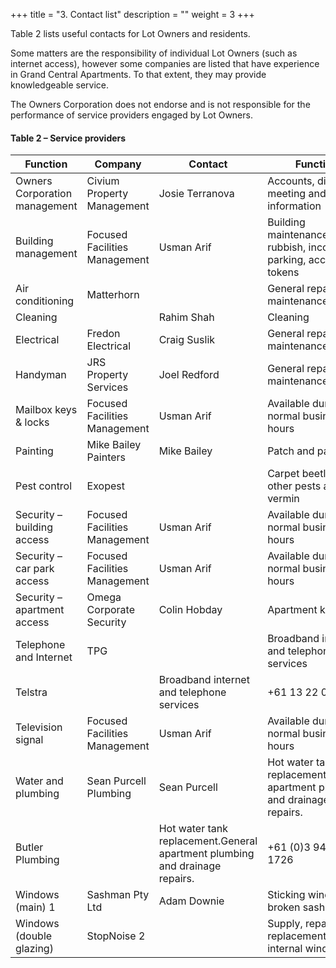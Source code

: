 +++
title = "3. Contact list"
description = ""
weight = 3
+++

Table 2 lists useful contacts for Lot Owners and residents. 

Some matters are the responsibility of individual Lot Owners (such as internet access), however some companies are listed that have experience in Grand Central Apartments. To that extent, they may provide knowledgeable service. 

The Owners Corporation does not endorse and is not responsible for the performance of service providers engaged by Lot Owners.

#### Table 2 – Service providers

| **Function**                      | **Company**                       | **Contact**                                                                       | **Function**                                                                      | **Telephone**                                | **Email**                                                           |
|-------------------------------|-------------------------------|-------------------------------------------------------------------------------|-------------------------------------------------------------------------------|------------------------------------------|-----------------------------------------------------------------|
| Owners Corporation management | Civium Property Management    | Josie Terranova                                                               | Accounts, disputes, meeting and agenda information                            | \+61 1300 724 256                        | josie\.terranova@civium\.com\.au                                |
| Building management           | Focused Facilities Management | Usman Arif                                                                    | Building maintenance issues, rubbish, incorrect parking, access tokens        | \+61 \(0\)458458399                      | thegrand@focusedfm\.com\.au                                     |
| Air conditioning              | Matterhorn                    |                                                                               | General repairs and maintenance                                               | \+61 \(0\)3 9338 4802                    |                                                                 |
| Cleaning                      |                               | Rahim Shah                                                                    | Cleaning                                                                      | \+61 \(0\)416422121                      |                                                                 |
| Electrical                    | Fredon Electrical             | Craig Suslik                                                                  | General repairs and maintenance                                               | \+61 \(0\)428304247                      | csuslik@fredon\.com\.au                                         |
| Handyman                      | JRS Property Services         | Joel Redford                                                                  | General repairs and maintenance                                               | \+61 1300 582 041                        | service@jrs\.net\.au                                            |
| Mailbox keys & locks          | Focused Facilities Management | Usman Arif                                                                    | Available during normal business hours                                        | \+61 \(0\)458458399                      | thegrand@focusedfm\.com\.au                                     |
| Painting                      | Mike Bailey Painters          | Mike Bailey                                                                   | Patch and paint                                                               | \+61 \(0\)427589621                      |                                                                 |
| Pest control                  | Exopest                       |                                                                               | Carpet beetles and other pests and vermin                                     | \+61 \(0\)3 8696 9000                    |                                                                 |
| Security – building access    | Focused Facilities Management | Usman Arif                                                                    | Available during normal business hours                                        | \+61 \(0\)458458399                      | thegrand@focusedfm\.com\.au                                     |
| Security – car park access    | Focused Facilities Management | Usman Arif                                                                    | Available during normal business hours                                        | \+61 \(0\)458458399                      | thegrand@focusedfm\.com\.au                                     |
| Security – apartment access   | Omega Corporate Security      | Colin Hobday                                                                  | Apartment keys                                                                | \+61 \(0\)3 9689 3488                    |                                                                 |
| Telephone and Internet        | TPG                           |                                                                               | Broadband internet and telephone services                                     | \+61 1300 403 211                        | www\.tpg\.com\.au/fttb                                          |
| Telstra                       |                               | Broadband internet and telephone services                                     | \+61 13 22 00                                                                 | www\.telstra\.com\.au/internet/nbn       |
| Television signal             | Focused Facilities Management | Usman Arif                                                                    | Available during normal business hours                                        | \+61 \(0\)458458399                      | thegrand@focusedfm\.com\.au                                     |
| Water and plumbing            | Sean Purcell Plumbing         | Sean Purcell                                                                  | Hot water tank replacement\.General apartment plumbing and drainage repairs\. | \+61 \(0\)3 9846 8979\+61 \(0\)408357902 | seananna@netspace\.net\.au                                      |
| Butler Plumbing               |                               | Hot water tank replacement\.General apartment plumbing and drainage repairs\. | \+61 \(0\)3 9416 1726                                                         |                                          |
| Windows \(main\) 1            | Sashman Pty Ltd               | Adam Downie                                                                   | Sticking windows, broken sash cords                                           | \+61 \(0\)3 9544 1016                    | info@sashman\.com\.auadam@sashman\.com\.auwww\.sashman\.com\.au |
| Windows \(double glazing\)    | StopNoise 2                   |                                                                               | Supply, repair and replacement of internal windows                            | \+61 \(0\)3 9775 0551                    | info@stopnoise\.com\.au                                         |
